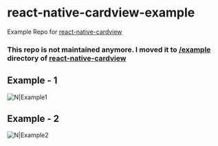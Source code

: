 # react-native-cardview-example

Example Repo for [react-native-cardview](https://github.com/Kishanjvaghela/react-native-cardview)

### This repo is not maintained anymore. I moved it to [/example](https://github.com/Kishanjvaghela/react-native-cardview/tree/master/example) directory of [react-native-cardview](https://github.com/Kishanjvaghela/react-native-cardview)

## Example - 1

![N|Example1](https://github.com/Kishanjvaghela/react-native-cardview/raw/master/docs/Example-Snapshot.png)

## Example - 2

![N|Example2](https://github.com/Kishanjvaghela/react-native-cardview/raw/master/docs/Example-Snapshot-2.gif)
